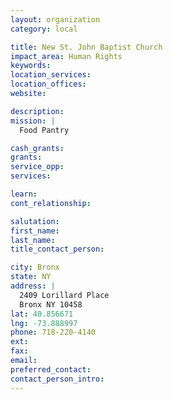 ```yaml
---
layout: organization
category: local

title: New St. John Baptist Church
impact_area: Human Rights
keywords: 
location_services: 
location_offices: 
website: 

description: 
mission: |
  Food Pantry

cash_grants: 
grants: 
service_opp: 
services: 

learn: 
cont_relationship: 

salutation: 
first_name: 
last_name: 
title_contact_person: 

city: Bronx
state: NY
address: |
  2409 Lorillard Place     
  Bronx NY 10458
lat: 40.856671
lng: -73.888997
phone: 718-220-4140
ext: 
fax: 
email: 
preferred_contact: 
contact_person_intro: 
---
```


